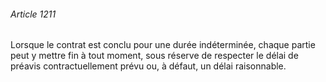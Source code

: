 ###### Article 1211

Lorsque le contrat est conclu pour une durée indéterminée, chaque partie peut y mettre fin à tout moment, sous réserve de respecter le délai de préavis contractuellement prévu ou, à défaut, un délai raisonnable.


